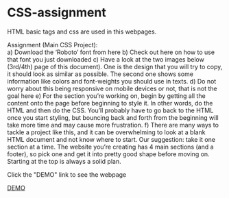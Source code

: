 # CSS-assignment
HTML basic tags and css are used in this webpages.


Assignment (Main CSS Project):\
a) Download the ‘Roboto’ font from here
b) Check out here on how to use that font you just downloaded
c) Have a look at the two images below (3rd/4th) page of this document). One is the design
that you will try to copy, it should look as similar as possible. The second one shows
some information like colors and font-weights you should use in texts.
d) Do not worry about this being responsive on mobile devices or not, that is not the goal
here
e) For the section you’re working on, begin by getting all the content onto the page before
beginning to style it. In other words, do the HTML and then do the CSS. You’ll probably have to go back to the HTML once you start styling, but bouncing back and forth from the beginning will take more time and may cause more frustration.
f) There are many ways to tackle a project like this, and it can be overwhelming to look at a blank HTML document and not know where to start. Our suggestion: take it one section at a time. The website you’re creating has 4 main sections (and a footer), so pick one and get it into pretty good shape before moving on. Starting at the top is always a solid plan.

Click the "DEMO" link to see the webpage

[DEMO](https://cpoonkodi.github.io/HTML-assignment/)
